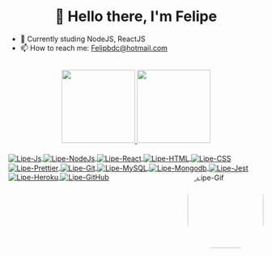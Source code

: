 <head> <html> <h1>   </head> <body>
<h1 align="center"> 👋 Hello there, I'm Felipe </h1>

- 🌱 Currently studing NodeJS, ReactJS
- 📫 How to reach me: Felipbdc@hotmail.com

##
<div align="center">
  <a href="https://github.com/felipbdc">
  <img height="145em" src="https://github-readme-stats.vercel.app/api?username=Lipeb&show_icons=true&theme=merko&include_all_commits=true&count_private=true"/>
  <img height="145em" src="https://github-readme-stats.vercel.app/api/top-langs/?username=Lipeb&layout=compact&langs_count=7&theme=merko"/>
</div>

<div style="display: inline_block"><br>
  <img align="center" alt="Lipe-Js" src=https://img.shields.io/badge/JavaScript-404D59?style=badge&logo=javascript&logoColor=yellow>
  <img align="center" alt="Lipe-NodeJs" src=https://img.shields.io/badge/Node.js-404D59?style=badge&logo=node.js&logoColor=green>
  <img align="center" alt="Lipe-React" src=https://img.shields.io/badge/React-404D59?style=badge&logo=react&logoColor=white/>
  <img align="center" alt="Lipe-HTML" src=https://img.shields.io/badge/HTML5-404D59?style=badge&logo=html5&logoColor=white/>
  <img align="center" alt="Lipe-CSS" src=https://img.shields.io/badge/CSS3-404D59?style=badge&logo=css3&logoColor=blue/>
  <img align="center" alt="Lipe-Prettier" src=https://img.shields.io/badge/Prettier-404D59?style=badge&logo=prettier&logoColor=white/>
  <img align="center" alt="Lipe-Git" src=https://img.shields.io/badge/Git-404D59?style=badge&logo=git&logoColor=red/>
  <img align="center" alt="Lipe-MySQL" src=https://img.shields.io/badge/MySQL-404D59?style=badge&logo=mysql&logoColor=white/>
  <img align="center" alt="Lipe-Mongodb" src=https://img.shields.io/badge/MongoDB-404D59?style=badge&logo=mongodb&logoColor=green/>
  <img align="center" alt="Lipe-Jest" src=https://img.shields.io/badge/Jest-404D59?style=badge&logo=Jest&logoColor=white/> 
  <img align="center" alt="Lipe-Heroku" src=https://img.shields.io/badge/Heroku-404D59?style=badge&logo=heroku&logoColor=purple/>
  <img align="center" alt="Lipe-GitHub" src=https://img.shields.io/badge/GitHub-404D59?style=badge&logo=GitHub&logoColor=red/>
  <img align="right"  alt="Lipe-Gif" height="150" style="border-radius:50px;" src="https://media.discordapp.net/attachments/926720773954105386/926724494008143872/Lipe.gif?width=432&height=432">
</div>

